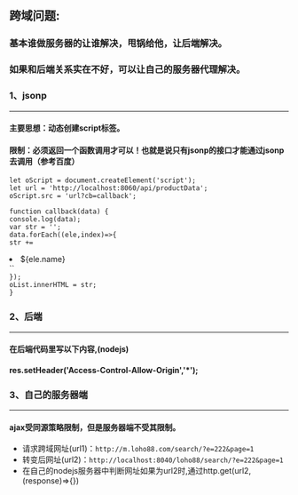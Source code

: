 ## 跨域问题:

### 基本谁做服务器的让谁解决，甩锅给他，让后端解决。
### 如果和后端关系实在不好，可以让自己的服务器代理解决。

### 1、jsonp  
***  
#### 主要思想：动态创建script标签。
#### 限制：必须返回一个函数调用才可以！也就是说只有jsonp的接口才能通过jsonp去调用（参考百度）
`let oScript = document.createElement('script');`  
`let url = 'http://localhost:8060/api/productData';`  
`oScript.src = 'url?cb=callback';`  

`function callback(data) {`  
    `console.log(data);`  
    `var str = '';`  
    `data.forEach((ele,index)=>{`  
        `str += `<li>${ele.name}</li>``  
    `});`  
    `oList.innerHTML = str;`  
`}`  

### 2、后端  
***  
#### 在后端代码里写以下内容,(nodejs)
#### res.setHeader('Access-Control-Allow-Origin','*');

### 3、自己的服务器端
*** 
#### ajax受同源策略限制，但是服务器端不受其限制。
*  请求跨域网址(url1)：`http://m.loho88.com/search/?e=222&page=1`  
*  转变后网址(url2)：`http://localhost:8040/loho88/search/?e=222&page=1`  
*  在自己的nodejs服务器中判断网址如果为url2时,通过http.get(url2,(response)=>{})

